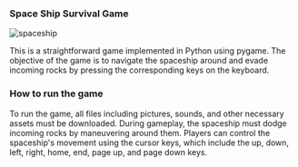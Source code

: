 ### Space Ship Survival Game

![spaceship](https://user-images.githubusercontent.com/70967683/223880822-0f06397a-69c7-4b17-b276-aacf254cd526.jpg)

This is a straightforward game implemented in Python using pygame. The objective of the game is to navigate the spaceship around and evade incoming rocks by pressing the corresponding keys on the keyboard.


### How to run the game
To run the game, all files including pictures, sounds, and other necessary assets must be downloaded. During gameplay, the spaceship must dodge incoming rocks by maneuvering around them. Players can control the spaceship's movement using the cursor keys, which include the up, down, left, right, home, end, page up, and page down keys.
